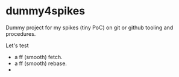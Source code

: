 # dummy4spikes
Dummy project for my spikes (tiny PoC) on git or github tooling and procedures.

Let's test
* a ff (smooth) fetch.
* a ff (smooth) rebase.
* 

